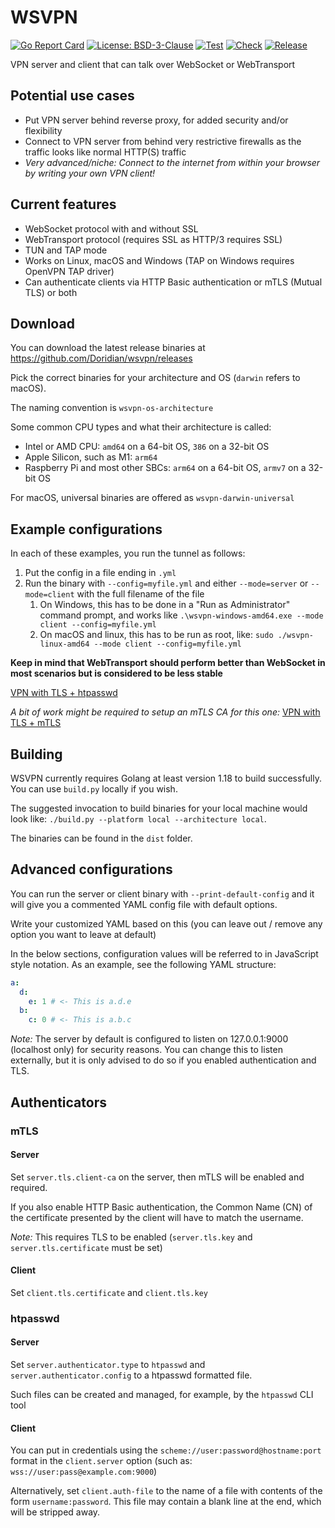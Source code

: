 # WSVPN

[![Go Report Card](https://goreportcard.com/badge/github.com/Doridian/wsvpn)](https://goreportcard.com/report/github.com/Doridian/wsvpn)
[![License: BSD-3-Clause](https://img.shields.io/github/license/Doridian/wsvpn)](https://opensource.org/licenses/BSD-3-Clause)
[![Test](https://github.com/Doridian/wsvpn/actions/workflows/test.yml/badge.svg)](https://github.com/Doridian/wsvpn/actions/workflows/test.yml)
[![Check](https://github.com/Doridian/wsvpn/actions/workflows/check.yml/badge.svg)](https://github.com/Doridian/wsvpn/actions/workflows/check.yml)
[![Release](https://img.shields.io/github/v/release/Doridian/wsvpn)](https://github.com/Doridian/wsvpn/releases)

VPN server and client that can talk over WebSocket or WebTransport

## Potential use cases

- Put VPN server behind reverse proxy, for added security and/or flexibility
- Connect to VPN server from behind very restrictive firewalls as the traffic looks like normal HTTP(S) traffic
- *Very advanced/niche: Connect to the internet from within your browser by writing your own VPN client!*

## Current features

- WebSocket protocol with and without SSL
- WebTransport protocol (requires SSL as HTTP/3 requires SSL)
- TUN and TAP mode
- Works on Linux, macOS and Windows (TAP on Windows requires OpenVPN TAP driver)
- Can authenticate clients via HTTP Basic authentication or mTLS (Mutual TLS) or both

## Download

You can download the latest release binaries at https://github.com/Doridian/wsvpn/releases

Pick the correct binaries for your architecture and OS (`darwin` refers to macOS).

The naming convention is `wsvpn-os-architecture`

Some common CPU types and what their architecture is called:
- Intel or AMD CPU: `amd64` on a 64-bit OS, `386` on a 32-bit OS
- Apple Silicon, such as M1: `arm64`
- Raspberry Pi and most other SBCs: `arm64` on a 64-bit OS, `armv7` on a 32-bit OS

For macOS, universal binaries are offered as `wsvpn-darwin-universal`

## Example configurations

In each of these examples, you run the tunnel as follows:
1. Put the config in a file ending in `.yml`
1. Run the binary with `--config=myfile.yml` and either `--mode=server` or `--mode=client` with the full filename of the file
   1. On Windows, this has to be done in a "Run as Administrator" command prompt, and works like `.\wsvpn-windows-amd64.exe --mode client --config=myfile.yml`
   1. On macOS and linux, this has to be run as root, like: `sudo ./wsvpn-linux-amd64 --mode client --config=myfile.yml`

**Keep in mind that WebTransport should perform better than WebSocket in most scenarios but is considered to be less stable**

[VPN with TLS + htpasswd](https://github.com/Doridian/wsvpn/wiki/Example:-VPN-with-TLS-and-htpasswd-authentication)


*A bit of work might be required to setup an mTLS CA for this one:* [VPN with TLS + mTLS](https://github.com/Doridian/wsvpn/wiki/Example:-VPN-with-TLS-and-mTLS)


## Building

WSVPN currently requires Golang at least version 1.18 to build successfully. You can use `build.py` locally if you wish.

The suggested invocation to build binaries for your local machine would look like: `./build.py --platform local --architecture local`.

The binaries can be found in the `dist` folder.

## Advanced configurations

You can run the server or client binary with `--print-default-config` and it will give you a commented YAML config file with default options.

Write your customized YAML based on this (you can leave out / remove any option you want to leave at default)

In the below sections, configuration values will be referred to in JavaScript style notation.
As an example, see the following YAML structure:
```yaml
a:
  d:
    e: 1 # <- This is a.d.e
  b:
    c: 0 # <- This is a.b.c
```

*Note:* The server by default is configured to listen on 127.0.0.1:9000 (localhost only) for security reasons.
You can change this to listen externally, but it is only advised to do so if you enabled authentication and TLS.

## Authenticators

### mTLS

#### Server

Set `server.tls.client-ca` on the server, then mTLS will be enabled and required.

If you also enable HTTP Basic authentication, the Common Name (CN) of the certificate presented by the client will have to match the username.

*Note:* This requires TLS to be enabled (`server.tls.key` and `server.tls.certificate` must be set)

#### Client

Set `client.tls.certificate` and `client.tls.key`



### htpasswd

#### Server

Set `server.authenticator.type` to `htpasswd` and `server.authenticator.config` to a htpasswd formatted file.

Such files can be created and managed, for example, by the `htpasswd` CLI tool

#### Client

You can put in credentials using the `scheme://user:password@hostname:port` format in the `client.server` option (such as: `wss://user:pass@example.com:9000`)

Alternatively, set `client.auth-file` to the name of a file with contents of the form `username:password`. This file may contain a blank line at the end, which will be stripped away.
